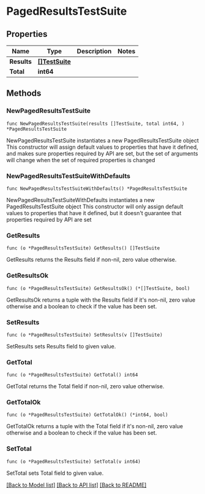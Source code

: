 # PagedResultsTestSuite

## Properties

Name | Type | Description | Notes
------------ | ------------- | ------------- | -------------
**Results** | [**[]TestSuite**](TestSuite.md) |  | 
**Total** | **int64** |  | 

## Methods

### NewPagedResultsTestSuite

`func NewPagedResultsTestSuite(results []TestSuite, total int64, ) *PagedResultsTestSuite`

NewPagedResultsTestSuite instantiates a new PagedResultsTestSuite object
This constructor will assign default values to properties that have it defined,
and makes sure properties required by API are set, but the set of arguments
will change when the set of required properties is changed

### NewPagedResultsTestSuiteWithDefaults

`func NewPagedResultsTestSuiteWithDefaults() *PagedResultsTestSuite`

NewPagedResultsTestSuiteWithDefaults instantiates a new PagedResultsTestSuite object
This constructor will only assign default values to properties that have it defined,
but it doesn't guarantee that properties required by API are set

### GetResults

`func (o *PagedResultsTestSuite) GetResults() []TestSuite`

GetResults returns the Results field if non-nil, zero value otherwise.

### GetResultsOk

`func (o *PagedResultsTestSuite) GetResultsOk() (*[]TestSuite, bool)`

GetResultsOk returns a tuple with the Results field if it's non-nil, zero value otherwise
and a boolean to check if the value has been set.

### SetResults

`func (o *PagedResultsTestSuite) SetResults(v []TestSuite)`

SetResults sets Results field to given value.


### GetTotal

`func (o *PagedResultsTestSuite) GetTotal() int64`

GetTotal returns the Total field if non-nil, zero value otherwise.

### GetTotalOk

`func (o *PagedResultsTestSuite) GetTotalOk() (*int64, bool)`

GetTotalOk returns a tuple with the Total field if it's non-nil, zero value otherwise
and a boolean to check if the value has been set.

### SetTotal

`func (o *PagedResultsTestSuite) SetTotal(v int64)`

SetTotal sets Total field to given value.



[[Back to Model list]](../README.md#documentation-for-models) [[Back to API list]](../README.md#documentation-for-api-endpoints) [[Back to README]](../README.md)


